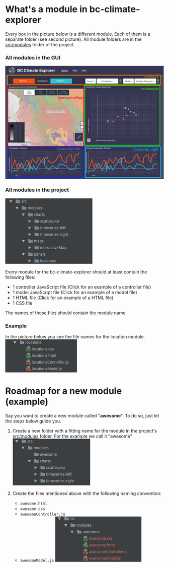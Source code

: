 # What's a module in bc-climate-explorer
Every box in the picture below is a different module. Each of them is a separate folder (see second picture). All module folders are in the [src/modules](../../src/modules) folder of the project.

### All modules in the GUI
![wireframe image](https://github.com/joeyklee/bc-climate-explorer/blob/master/examples/images/modules.png)

### All modules in the project
![filesystem image](https://github.com/joeyklee/bc-climate-explorer/blob/master/examples/images/modules_directories.png)

Every module for the bc-climate-explorer should at least contain the following files:

- 1 controller JavaScript file (Click for an example of a controller file)
- 1 model JavaScript file (Click for an example of a model file)
- 1 HTML file (Click for an example of a HTML file)
- 1 CSS file

The names of these files should contain the module name.

### Example
In the picture below you see the file names for the location module. 
![example_folder_file_names](https://github.com/joeyklee/bc-climate-explorer/blob/master/examples/images/example_folder_file_names.png)


# Roadmap for a new module (example)
Say you want to create a new module called "**awesome**". To do so, just let the steps below guide you.
1. Create a new folder with a fitting name for the module in the project's [src/modules](../../src/modules) folder. For the example we call it "awesome"
![roadmap_1_new_folder.png](https://github.com/joeyklee/bc-climate-explorer/blob/master/examples/images/roadmap_1_new_folder.png)

2. Create the files mentioned above with the following naming convention:
    - `awesome.html`
    - `awesome.css`
    - `awesomeController.js`
    - `awesomeModel.js`
![roadmap_2_new_files.png](https://github.com/joeyklee/bc-climate-explorer/blob/master/examples/images/roadmap_2_new_files.png)